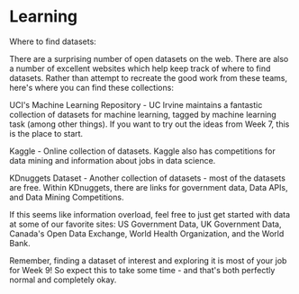 # Learning

Where to find datasets:

There are a surprising number of open datasets on the web.  There are also a number of excellent websites which help keep track of where to find datasets.  Rather than attempt to recreate the good work from these teams, here's where you can find these collections:

UCI's Machine Learning Repository - UC Irvine maintains a fantastic collection of datasets for machine learning, tagged by machine learning task (among other things).  If you want to try out the ideas from Week 7, this is the place to start.

Kaggle - Online collection of datasets.  Kaggle also has competitions for data mining and information about jobs in data science.

KDnuggets Dataset - Another collection of datasets - most of the datasets are free. Within KDnuggets, there are links for government data,  Data APIs,  and Data Mining Competitions.

If this seems like information overload, feel free to just get started with data at some of our favorite sites: US Government Data, UK Government Data, Canada's Open Data Exchange, World Health Organization, and the World Bank. 

Remember, finding a dataset of interest and exploring it is most of your job for Week 9!  So expect this to take some time - and that's both perfectly normal and completely okay.
